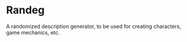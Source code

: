 # Randeg
A randomized description generator, to be used for creating characters, game mechanics, etc.
